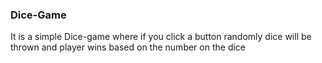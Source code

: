 ### Dice-Game
It is a simple Dice-game where if you click a button  randomly dice will be thrown and player wins based on the number on the dice 
